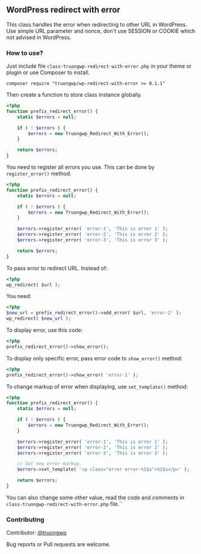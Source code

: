 ## WordPress redirect with error

This class handles the error when redirecting to other URL in WordPress.
Use simple URL parameter and nonce, don't use SESSION or COOKIE which not advised in WordPress.

### How to use?

Just include file `class-truongwp-redirect-with-error.php` in your theme or plugin or use Composer to install.

```
composer require "truongwp/wp-redirect-with-error >= 0.1.1"
```

Then create a function to store class instance globally.

```php
<?php
function prefix_redirect_error() {
    static $errors = null;

    if ( ! $errors ) {
        $errors = new Truongwp_Redirect_With_Error();
    }

    return $errors;
}
```

You need to register all errors you use. This can be done by `register_error()` method.

```php
<?php
function prefix_redirect_error() {
    static $errors = null;

    if ( ! $errors ) {
        $errors = new Truongwp_Redirect_With_Error();
    }

    $errors->register_error( 'error-1', 'This is error 1' );
    $errors->register_error( 'error-2', 'This is error 2' );
    $errors->register_error( 'error-3', 'This is error 3' );

    return $errors;
}
```

To pass error to redirect URL. Instead of:
```php
<?php
wp_redirect( $url );
```

You need:

```php
<?php
$new_url = prefix_redirect_error()->add_error( $url, 'error-2' );
wp_redirect( $new_url );
```

To display error, use this code:

```php
<?php
prefix_redirect_error()->show_error();
```

To display only specific error, pass error code to `show_error()` method:

```php
<?php
prefix_redirect_error()->show_error( 'error-1' );
```

To change markup of error when displaying, use `set_template()` method:

```php
<?php
function prefix_redirect_error() {
    static $errors = null;

    if ( ! $errors ) {
        $errors = new Truongwp_Redirect_With_Error();
    }

    $errors->register_error( 'error-1', 'This is error 1' );
    $errors->register_error( 'error-2', 'This is error 2' );
    $errors->register_error( 'error-3', 'This is error 3' );

    // Set new error markup.
    $errors->set_template( '<p class="error error-%1$s">%2$s</p>' );

    return $errors;
}
```
You can also change some other value, read the code and comments in `class-truongwp-redirect-with-error.php` file.``


### Contributing
Contributor: [@truongwp](https://truongwp.com)

Bug reports or Pull requests are welcome.
